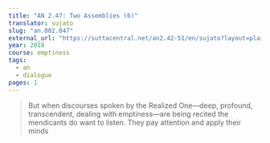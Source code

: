 ```yaml
---
title: "AN 2.47: Two Assemblies (6)"
translator: sujato
slug: "an.002.047"
external_url: "https://suttacentral.net/an2.42-51/en/sujato?layout=plain&reference=none&notes=asterisk&highlight=false&script=latin#an2.47:1.0"
year: 2018
course: emptiness
tags:
  - an
  - dialogue
pages: 1
---
```


> But when discourses spoken by the Realized One—deep, profound, transcendent, dealing with emptiness—are being recited the mendicants do want to listen. They pay attention and apply their minds
